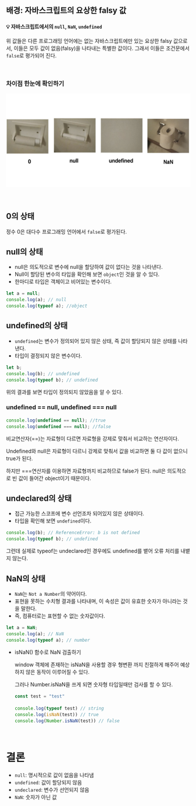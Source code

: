 ## 배경: 자바스크립트의 요상한 falsy 값

#### 💡 자바스크립트에서의 `null`, `NaN`, `undefined`

위 값들은 다른 프로그래밍 언어에는 없는 자바스크립트에만 있는 요상한 falsy 값으로서, 이들은 모두 값이 없음(falsy)을 나타내는 특별한 값이다. 그래서 이들은 조건문에서 `false`로 평가되어 진다.

<br/>

### 차이점 한눈에 확인하기

![null_etc](../../resources/null_etc.png)

<br/>

## 0의 상태

정수 0은 대다수 프로그래밍 언어에서 `false`로 평가된다.

## null의 상태

- null은 의도적으로 변수에 null을 할당하여 값이 없다는 것을 나타낸다.
- Null이 할당된 변수의 타입을 확인해 보면 `object`인 것을 알 수 있다.
- 한마디로 타입은 객체이고 비어있는 변수이다.

```jsx
let a = null;
console.log(a); // null
console.log(typeof a); //object
```

## undefined의 상태

- `undefined`는 변수가 정의되어 있지 않은 상태, 즉 값이 할당되지 않은 상태를 나타낸다.
- 타입이 결정되지 않은 변수이다.

```jsx
let b;
console.log(b); // undefined
console.log(typeof b); // undefined
```

위의 결과를 보면 타입이 정의되지 않았음을 알 수 있다.

### undefined == null, undefined === null

```jsx
console.log(undefined == null); //true
console.log(undefined === null); //false
```

비교연산자(==)는 자료형이 다르면 자료형을 강제로 맞춰서 비교하는 연산자이다.

Undefined와 null은 자료형이 다르니 강제로 맞춰서 값을 비교하면 둘 다 값이 없으니 true가 된다.

하지만 ===연산자를 이용하면 자료형까지 비교하므로 false가 된다. null은 의도적으로 빈 값이 들어간 object이기 때문이다.

## undeclared의 상태

- 접근 가능한 스코프에 변수 선언조차 되어있지 않은 상태이다.
- 타입을 확인해 보면 `undefined`이다.

```jsx
console.log(b); // ReferenceError: b is not defined
console.log(typeof b); // undefined
```

그런데 실제로 typeof는 undeclared인 경우에도 undefined를 뱉어 오류 처리를 내뱉지 않는다.

## NaN의 상태

- `NaN`는 `Not a Number`의 약어이다.
- 표현을 못하는 수치형 결과를 나타내며, 이 속성은 값이 유효한 숫자가 아니라는 것을 말한다.
- 즉, 컴퓨터로는 표현할 수 없는 숫자값이다.

```jsx
let a = NaN;
console.log(a); // NaN
console.log(typeof a); // number
```

- isNaN() 함수로 NaN 검출하기
    
    window 객체에 존재하는 isNaN을 사용할 경우 형변환 까지 친절하게 해주어 예상하지 않은 동작이 이루어질 수 있다.
    
    그러나 Number.isNaN을 쓰게 되면 숫자형 타입일때만 검사를 할 수 있다.
    
    ```jsx
    const test = "test"
    
    console.log(typeof test) // string
    console.log(isNaN(test)) // true
    console.log(Number.isNaN(test)) // false
    ```
<br/>

# 결론

- `null`: 명시적으로 값이 없음을 나타냄
- `undefined`: 값이 할당되지 않음
- `undeclared`: 변수가 선언되지 않음
- `NaN`: 숫자가 아닌 값
